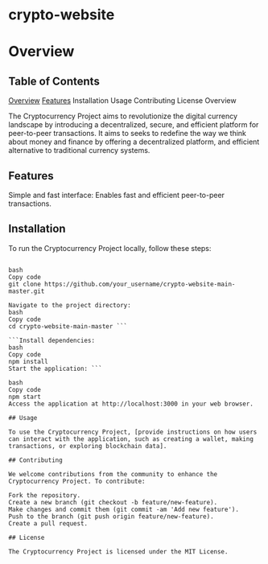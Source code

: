 # crypto-website

# Overview

## Table of Contents

<u>Overview</u>
<u>Features</u>
Installation
Usage
Contributing
License
Overview

The Cryptocurrency Project aims to revolutionize the digital currency landscape by introducing a decentralized, secure, and efficient platform for peer-to-peer transactions. It aims to seeks to redefine the way we think about money and finance by offering a decentralized platform, and efficient alternative to traditional currency systems.

## Features

Simple and fast interface: Enables fast and efficient peer-to-peer transactions.

## Installation

To run the Cryptocurrency Project locally, follow these steps:

```Clone the repository:

bash
Copy code
git clone https://github.com/your_username/crypto-website-main-master.git
```

````
Navigate to the project directory:
bash
Copy code
cd crypto-website-main-master ```

```Install dependencies:
bash
Copy code
npm install
Start the application: ```

bash
Copy code
npm start
Access the application at http://localhost:3000 in your web browser.

## Usage

To use the Cryptocurrency Project, [provide instructions on how users can interact with the application, such as creating a wallet, making transactions, or exploring blockchain data].

## Contributing

We welcome contributions from the community to enhance the Cryptocurrency Project. To contribute:

Fork the repository.
Create a new branch (git checkout -b feature/new-feature).
Make changes and commit them (git commit -am 'Add new feature').
Push to the branch (git push origin feature/new-feature).
Create a pull request.

## License

The Cryptocurrency Project is licensed under the MIT License.
````
